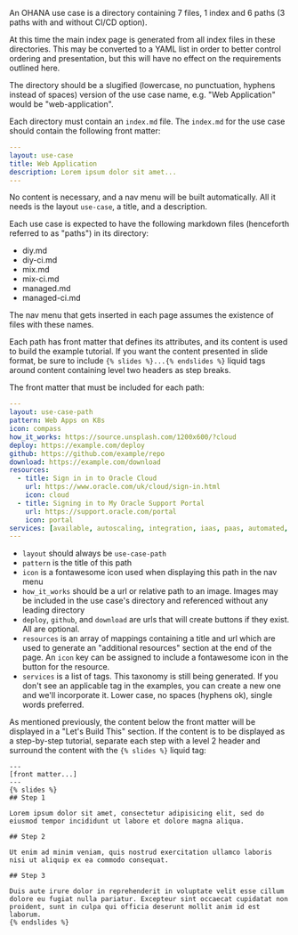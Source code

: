 An OHANA use case is a directory containing 7 files, 1 index and 6 paths (3 paths with and without CI/CD option). 

At this time the main index page is generated from all index files in these directories. This may be converted to a YAML list in order to better control ordering and presentation, but this will have no effect on the requirements outlined here.

The directory should be a slugified (lowercase, no punctuation, hyphens instead of spaces) version of the use case name, e.g. "Web Application" would be "web-application".

Each directory must contain an `index.md` file. The `index.md` for the use case should contain the following front matter:

```yaml
---
layout: use-case
title: Web Application
description: Lorem ipsum dolor sit amet...
---
```

No content is necessary, and a nav menu will be built automatically. All it needs is the layout `use-case`, a title, and a description.

Each use case is expected to have the following markdown files (henceforth referred to as "paths") in its directory:

- diy.md
- diy-ci.md
- mix.md
- mix-ci.md
- managed.md
- managed-ci.md

The nav menu that gets inserted in each page assumes the existence of files with these names.

Each path has front matter that defines its attributes, and its content is used to build the example tutorial. If you want the content presented in slide format, be sure to include `{% slides %}...{% endslides %}` liquid tags around content containing level two headers as step breaks. 

The front matter that must be included for each path:

```yaml
---
layout: use-case-path
pattern: Web Apps on K8s
icon: compass
how_it_works: https://source.unsplash.com/1200x600/?cloud
deploy: https://example.com/deploy
github: https://github.com/example/repo
download: https://example.com/download
resources:
  - title: Sign in in to Oracle Cloud
    url: https://www.oracle.com/uk/cloud/sign-in.html
    icon: cloud
  - title: Signing in to My Oracle Support Portal
    url: https://support.oracle.com/portal
    icon: portal
services: [available, autoscaling, integration, iaas, paas, automated, database]
---
```

- `layout` should always be `use-case-path`
- `pattern` is the title of this path
- `icon` is a fontawesome icon used when displaying this path in the nav menu
- `how_it_works` should be a url or relative path to an image. Images may be included in the use case's directory and referenced without any leading directory
- `deploy`, `github`, and `download` are urls that will create buttons if they exist. All are optional.
- `resources` is an array of mappings containing a title and url which are used to generate an "additional resources" section at the end of the page. An `icon` key can be assigned to include a fontawesome icon in the button for the resource.
- `services` is a list of tags. This taxonomy is still being generated. If you don't see an applicable tag in the examples, you can create a new one and we'll incorporate it. Lower case, no spaces (hyphens ok), single words preferred.

As mentioned previously, the content below the front matter will be displayed in a "Let's Build This" section. If the content is to be displayed as a step-by-step tutorial, separate each step with a level 2 header and surround the content with the `{% slides %}` liquid tag:

```
---
[front matter...]
---
{% slides %}
## Step 1

Lorem ipsum dolor sit amet, consectetur adipisicing elit, sed do eiusmod tempor incididunt ut labore et dolore magna aliqua. 

## Step 2

Ut enim ad minim veniam, quis nostrud exercitation ullamco laboris nisi ut aliquip ex ea commodo consequat. 

## Step 3

Duis aute irure dolor in reprehenderit in voluptate velit esse cillum dolore eu fugiat nulla pariatur. Excepteur sint occaecat cupidatat non proident, sunt in culpa qui officia deserunt mollit anim id est laborum.
{% endslides %}
```
